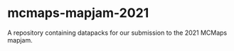 # mcmaps-mapjam-2021
A repository containing datapacks for our submission to the 2021 MCMaps mapjam.
